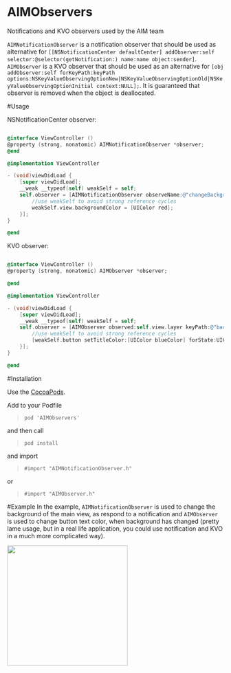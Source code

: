 # AIMObservers
Notifications and KVO observers used by the AIM team

`AIMNotificationObserver` is a notification observer that should be used as alternative for `[[NSNotificationCenter defaultCenter] addObserver:self selector:@selector(getNotification:) name:name object:sender]`.  `AIMObserver` is a KVO observer that should be used as an alternative for  `[obj addObserver:self forKeyPath:keyPath options:NSKeyValueObservingOptionNew|NSKeyValueObservingOptionOld|NSKeyValueObservingOptionInitial context:NULL];`. It is guaranteed that observer is removed when the object is deallocated.

#Usage

NSNotificationCenter observer:

```objective-c

@interface ViewController ()
@property (strong, nonatomic) AIMNotificationObserver *observer;
@end

@implementation ViewController

- (void)viewDidLoad {
    [super viewDidLoad];
    __weak __typeof(self) weakSelf = self;
    self.observer = [AIMNotificationObserver observeName:@"changeBackground" onChange:^(NSNotification *notification) {
        //use weakSelf to avoid strong reference cycles
        weakSelf.view.backgroundColor = [UIColor red];
    }];
}

@end

```

KVO observer:

```objective-c

@interface ViewController ()
@property (strong, nonatomic) AIMObserver *observer;

@end

@implementation ViewController

- (void)viewDidLoad {
    [super viewDidLoad];
    __weak __typeof(self) weakSelf = self;
    self.observer = [AIMObserver observed:self.view.layer keyPath:@"backgroundColor" onChange:^(NSDictionary *change) {
        //use weakSelf to avoid strong reference cycles
        [weakSelf.button setTitleColor:[UIColor blueColor] forState:UIControlStateNormal];
    }];
}

@end

```

#Installation

Use the [CocoaPods](http://github.com/CocoaPods/CocoaPods).

Add to your Podfile
>`pod 'AIMObservers'`

and then call

>`pod install`

and import 

>`#import "AIMNotificationObserver.h"`

or

>`#import "AIMObserver.h"`

#Example
In the example, `AIMNotificationObserver` is used to change the background of the main view, as respond to a notification and `AIMObserver` is used to change button text color, when background has changed (pretty lame usage, but in a real life application, you could use notification and KVO in a much more complicated way).

<img src="https://github.com/AllinMobile/Observers/raw/master/example.gif" width="280">
